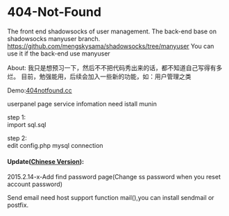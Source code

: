 # 404-Not-Found
The front end shadowsocks of user management.
The back-end base on shadowsocks manyuser branch.
https://github.com/mengskysama/shadowsocks/tree/manyuser
You can use it if the back-end  use manyuser

About:
我只是想预习一下，然后不不把代码秀出来的话，都不知道自己写得有多烂。
目前，勉强能用，后续会加入一些新的功能，如：用户管理之类
<p>Demo:<a href="http://404notfound.cc/" target="_blank">404notfound.cc</a></p>

<p>userpanel page service infomation need istall munin</p>

<p>step 1:<br>
import sql.sql</p>

<p>step 2:<br>edit config.php mysql connection</p>

<h4>Update(<a href="http://404notfound.cc" target="_blank">Chinese Version</a>):</h4>
<p>2015.2.14-x-Add find password page(Change ss password when you reset account password)</p>
<p background="#eee">Send email need host support function mail(),you can install sendmail or postfix.</p>


